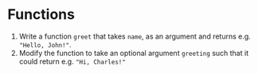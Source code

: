 # Functions

1. Write a function `greet` that takes `name`, as an argument and returns e.g. `"Hello, John!"`.
2. Modify the function to take an optional argument `greeting` such that it could return e.g. `"Hi, Charles!"`
